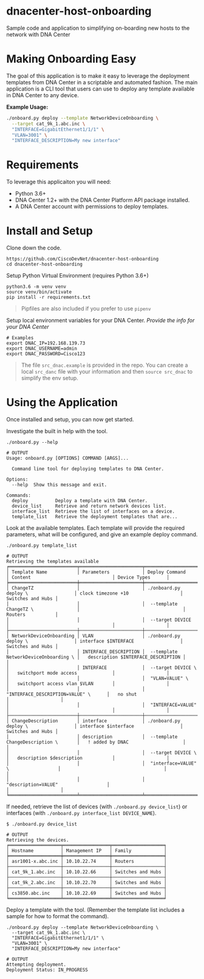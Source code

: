 # dnacenter-host-onboarding
Sample code and application to simplifying on-boarding new hosts to the network with DNA Center 

# Making Onboarding Easy 
The goal of this application is to make it easy to leverage the deployment templates from DNA Center in a scriptable and automated fashion.  The main application is a CLI tool that users can use to deploy any template available in DNA Center to any device.  

**Example Usage:** 

```bash
./onboard.py deploy --template NetworkDeviceOnboarding \
  --target cat_9k_1.abc.inc \
  "INTERFACE=GigabitEthernet1/1/1" \
  "VLAN=3001" \
  "INTERFACE_DESCRIPTION=My new interface" 
```

# Requirements 
To leverage this applicaiton you will need: 

* Python 3.6+
* DNA Center 1.2+ with the DNA Center Platform API package installed.  
* A DNA Center account with permissions to deploy templates. 


# Install and Setup 

Clone down the code.  

    https://github.com/CiscoDevNet/dnacenter-host-onboarding
    cd dnacenter-host-onboarding 

Setup Python Virtual Environment (requires Python 3.6+)

    python3.6 -m venv venv 
    source venv/bin/activate
    pip install -r requirements.txt 

> Pipfiles are also included if you prefer to use `pipenv`

Setup local environment variables for your DNA Center.  *Provide the info for your DNA Center*

    # Examples 
    export DNAC_IP=192.168.139.73
    export DNAC_USERNAME=admin
    export DNAC_PASSWORD=Cisco123

> The file `src_dnac.example` is provided in the repo.  You can create a local `src_danc` file with your information and then `source src_dnac` to simplify the env setup.  

# Using the Application 
Once installed and setup, you can now get started.  

Investigate the built in help with the tool. 

    ./onboard.py --help
    
    # OUTPUT
    Usage: onboard.py [OPTIONS] COMMAND [ARGS]...
    
      Command line tool for deploying templates to DNA Center.
    
    Options:
      --help  Show this message and exit.
    
    Commands:
      deploy          Deploy a template with DNA Center.
      device_list     Retrieve and return network devices list.
      interface_list  Retrieve the list of interfaces on a device.
      template_list   Retrieve the deployment templates that are...
      
Look at the available templates.  Each template will provide the required parameters, what will be configured, and give an example deploy command.  

    ./onboard.py template_list
    
    # OUTPUT
    Retrieving the templates available
    ╒═════════════════════════╤═══════════════════════╤═══════════════════════════════════════╤══════════════════════════════════════╤═══════════════════╕
    │ Template Name           │ Parameters            │ Deploy Command                        │ Content                              │ Device Types      │
    ╞═════════════════════════╪═══════════════════════╪═══════════════════════════════════════╪══════════════════════════════════════╪═══════════════════╡
    │ ChangeTZ                │                       │ ./onboard.py deploy \                 │ clock timezone +10                   │ Switches and Hubs │
    │                         │                       │  --template ChangeTZ \                │                                      │ Routers           │
    │                         │                       │  --target DEVICE                      │                                      │                   │
    ├─────────────────────────┼───────────────────────┼───────────────────────────────────────┼──────────────────────────────────────┼───────────────────┤
    │ NetworkDeviceOnboarding │ VLAN                  │ ./onboard.py deploy \                 │ interface $INTERFACE                 │ Switches and Hubs │
    │                         │ INTERFACE_DESCRIPTION │  --template NetworkDeviceOnboarding \ │   description $INTERFACE_DESCRIPTION │                   │
    │                         │ INTERFACE             │  --target DEVICE \                    │   switchport mode access             │                   │
    │                         │                       │  "VLAN=VALUE" \                       │   switchport access vlan $VLAN       │                   │
    │                         │                       │  "INTERFACE_DESCRIPTION=VALUE" \      │   no shut                            │                   │
    │                         │                       │  "INTERFACE=VALUE"                    │                                      │                   │
    ├─────────────────────────┼───────────────────────┼───────────────────────────────────────┼──────────────────────────────────────┼───────────────────┤
    │ ChangeDescription       │ interface             │ ./onboard.py deploy \                 │ interface $interface                 │ Switches and Hubs │
    │                         │ description           │  --template ChangeDescription \       │   ! added by DNAC                    │                   │
    │                         │                       │  --target DEVICE \                    │   description $description           │                   │
    │                         │                       │  "interface=VALUE" \                  │                                      │                   │
    │                         │                       │  "description=VALUE"                  │                                      │                   │
    ╘═════════════════════════╧═══════════════════════╧═══════════════════════════════════════╧══════════════════════════════════════╧═══════════════════╛    

    
If needed, retrieve the list of devices (with `./onboard.py device_list`) or interfaces (with `./onboard.py interface_list DEVICE_NAME`).  

    $ ./onboard.py device_list
    
    # OUTPUT
    Retrieving the devices.
    ╒═══════════════════╤═════════════════╤═══════════════════╕
    │ Hostname          │ Management IP   │ Family            │
    ╞═══════════════════╪═════════════════╪═══════════════════╡
    │ asr1001-x.abc.inc │ 10.10.22.74     │ Routers           │
    ├───────────────────┼─────────────────┼───────────────────┤
    │ cat_9k_1.abc.inc  │ 10.10.22.66     │ Switches and Hubs │
    ├───────────────────┼─────────────────┼───────────────────┤
    │ cat_9k_2.abc.inc  │ 10.10.22.70     │ Switches and Hubs │
    ├───────────────────┼─────────────────┼───────────────────┤
    │ cs3850.abc.inc    │ 10.10.22.69     │ Switches and Hubs │
    ╘═══════════════════╧═════════════════╧═══════════════════╛
    
Deploy a template with the tool.  (Remember the template list includes a sample for how to format the command). 

    ./onboard.py deploy --template NetworkDeviceOnboarding \
      --target cat_9k_1.abc.inc \
      "INTERFACE=GigabitEthernet1/1/1" \
      "VLAN=3001" \
      "INTERFACE_DESCRIPTION=My new interface" 
      
    # OUTPUT
    Attempting deployment.
    Deployment Status: IN_PROGRESS